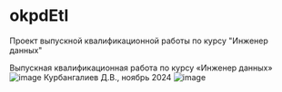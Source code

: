 # okpdEtl
Проект выпускной квалификационной работы по курсу "Инженер данных"

Выпускная квалификационная работа по курсу «Инженер данных»![image](https://github.com/user-attachments/assets/bf7af4e3-6f69-4888-aa16-b4d86a8ed438)
Курбангалиев Д.В., ноябрь 2024
![image](https://github.com/user-attachments/assets/8cfb23d2-3aeb-401c-9238-1147ee942b50)
